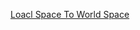 [Loacl Space To World Space](https://gaussformula.gitbub.io/GaussFormula.github.io/SpaceTransform.md)
